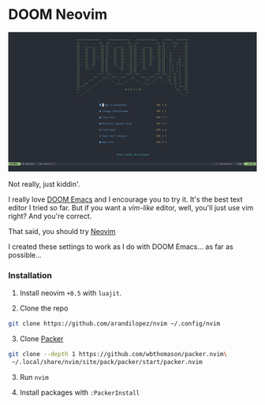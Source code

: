 # DOOM Neovim

![](assets/demo.png)

Not really, just kiddin'. 

I really love [DOOM Emacs](https://github.com/hlissner/doom-emacs) and I encourage you to try it. It's the best text editor I tried so far.
But if you want a _vim-like_ editor, well, you'll just use vim right? And you're correct.

That said, you should try [Neovim](https://neovim.io/)

I created these settings to work as I do with DOOM Emacs... as far as possible...

### Installation

1. Install neovim `+0.5` with `luajit`.

2. Clone the repo

```sh
git clone https://github.com/arandilopez/nvim ~/.config/nvim
```

3. Clone [Packer](https://github.com/wbthomason/packer.nvim#quickstart)

```sh
git clone --depth 1 https://github.com/wbthomason/packer.nvim\
 ~/.local/share/nvim/site/pack/packer/start/packer.nvim
```

3. Run `nvim`

4. Install packages with `:PackerInstall`
